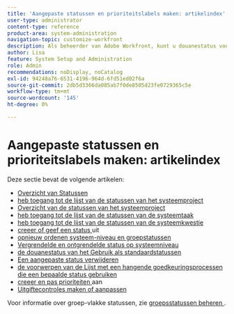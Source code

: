 ```yaml
---
title: 'Aangepaste statussen en prioriteitslabels maken: artikelindex'
user-type: administrator
content-type: reference
product-area: system-administration
navigation-topic: customize-workfront
description: Als beheerder van Adobe Workfront, kunt u douanestatus voor projecten, taken, en kwesties tot stand brengen. Dit kan voor gebruikers door het volledige systeem van Workfront of voor specifieke groepen of subgroepen zijn. De status van een werkitem staat voor de huidige ontwikkelingsstatus.
author: Lisa
feature: System Setup and Administration
role: Admin
recommendations: noDisplay, noCatalog
exl-id: 94248a76-6531-4196-964d-6fd51ed02f6a
source-git-commit: 2db5d3366da085ab7f0de8505d23fe0729365c5e
workflow-type: tm+mt
source-wordcount: '145'
ht-degree: 0%

---
```


# Aangepaste statussen en prioriteitslabels maken: artikelindex

Deze sectie bevat de volgende artikelen:

* [ Overzicht van Statussen ](../../../administration-and-setup/customize-workfront/creating-custom-status-and-priority-labels/statuses-overview.md)
* [ heb toegang tot de lijst van de statussen van het systeemproject ](../../../administration-and-setup/customize-workfront/creating-custom-status-and-priority-labels/project-statuses.md)
* [ Overzicht van de statussen van het systeemproject ](../../../administration-and-setup/customize-workfront/creating-custom-status-and-priority-labels/system-project-statuses.md)
* [ heb toegang tot de lijst van de statussen van de systeemtaak ](../../../administration-and-setup/customize-workfront/creating-custom-status-and-priority-labels/task-statuses.md)
* [ heb toegang tot de lijst van de statussen van de systeemkwestie ](../../../administration-and-setup/customize-workfront/creating-custom-status-and-priority-labels/issue-statuses.md)
* [ creeer of geef een status ](../../../administration-and-setup/customize-workfront/creating-custom-status-and-priority-labels/create-or-edit-a-status.md) uit
* [ opnieuw ordenen systeem-niveau en groepstatussen ](../../../administration-and-setup/customize-workfront/creating-custom-status-and-priority-labels/reorder-system-statuses.md)
* [ Vergrendelde en ontgrendelde status op systeemniveau ](../../../administration-and-setup/customize-workfront/creating-custom-status-and-priority-labels/lock-or-unlock-a-custom-system-level-status.md)
* [ de douanestatus van het Gebruik als standaardstatussen ](../../../administration-and-setup/customize-workfront/creating-custom-status-and-priority-labels/use-custom-statuses-as-default-statuses.md)
* [Een aangepaste status verwijderen](../../../administration-and-setup/customize-workfront/creating-custom-status-and-priority-labels/delete-a-custom-status.md)
* [ de voorwerpen van de Lijst met een hangende goedkeuringsprocessen die een bepaalde status gebruiken ](../../../administration-and-setup/customize-workfront/creating-custom-status-and-priority-labels/list-objects-pending-approval-certain-status.md)
* [ creeer en pas prioriteiten ](../../../administration-and-setup/customize-workfront/creating-custom-status-and-priority-labels/create-customize-priorities.md) aan
* [Uitgiftecontroles maken of aanpassen](../../../administration-and-setup/customize-workfront/creating-custom-status-and-priority-labels/create-customize-issue-severities.md)

Voor informatie over groep-vlakke statussen, zie [ groepsstatussen beheren ](../../../administration-and-setup/manage-groups/manage-group-statuses/manage-group-statuses.md).
